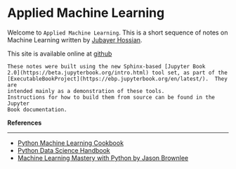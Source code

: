 # Applied Machine Learning
Welcome to `Applied Machine Learning`. This is a short sequence of notes on Machine Learning written by [Jubayer Hossian](https://jhossain.me/).

This site is available online at [github](https://hossainlab.github.io/numpy/)


```{note}
These notes were built using the new Sphinx-based [Jupyter Book
2.0](https://beta.jupyterbook.org/intro.html) tool set, as part of the
[ExecutableBookProject](https://ebp.jupyterbook.org/en/latest/).  They are
intended mainly as a demonstration of these tools.
Instructions for how to build them from source can be found in the Jupyter
Book documentation.
```


**References** <hr>

* [Python Machine Learning Cookbook](https://www.oreilly.com/library/view/python-machine-learning/9781786464477/)
* [Python Data Science Handbook](https://jakevdp.github.io/PythonDataScienceHandbook/)
* [Machine Learning Mastery with Python by Jason Brownlee](#)
